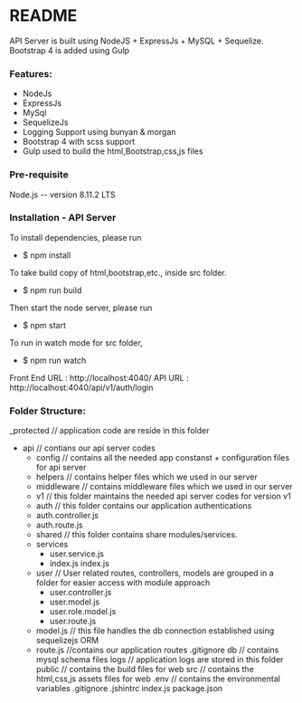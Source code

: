 # README #

API Server is built using NodeJS + ExpressJs + MySQL + Sequelize.
Bootstrap 4  is added using Gulp

### Features: ###
- NodeJs
- ExpressJs
- MySql
- SequelizeJs
- Logging Support using bunyan & morgan
- Bootstrap 4 with scss support
- Gulp used to build the html,Bootstrap,css,js files

### Pre-requisite ###

Node.js -- version 8.11.2 LTS

### Installation - API Server ###

To install dependencies, please run
* $ npm install

To take build copy of html,bootstrap,etc., inside src folder.
* $ npm run build

Then start the node server, please run
* $ npm start

To run in watch mode for src folder,
* $ npm run watch

Front End URL : http://localhost:4040/
API URL : http://localhost:4040/api/v1/auth/login



### Folder Structure: ###
_protected  // application code are reside in this folder
 - api      // contians our api server codes
   - config  // contains all the needed app constanst + configuration files for api server
   - helpers // contains helper files which we used in our server   
   - middleware // contains middleware files which we used in our server
   - v1      //  this folder maintains the needed api server codes for version v1
    - auth   // this folder contains our application authentications
     - auth.controller.js
     - auth.route.js
    - shared  // this folder contains share modules/services.
     - services
       - user.service.js
       - index.js
       index.js
    - user    // User related routes, controllers, models are grouped in a folder for easier access with module approach
      - user.controller.js
      - user.model.js
      - user.role.model.js
      - user.route.js
    - model.js  // this file handles the db connection established using sequelizejs ORM
    - route.js  //contains our application routes
   .gitignore
db   // contains mysql schema files
logs // application logs are stored in this folder
public // contains the build files for web
src // contains the html,css,js assets files for web
.env // contains the environmental variables
.gitignore
.jshintrc
 index.js
 package.json


 
 





